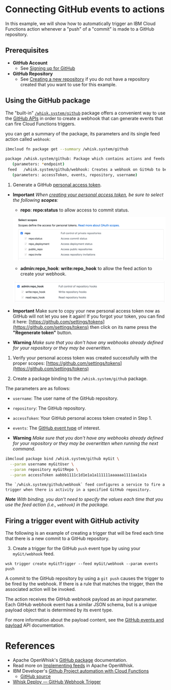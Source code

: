 <!--
#
# Licensed to the Apache Software Foundation (ASF) under one or more
# contributor license agreements.  See the NOTICE file distributed with
# this work for additional information regarding copyright ownership.
# The ASF licenses this file to You under the Apache License, Version 2.0
# (the "License"); you may not use this file except in compliance with
# the License.  You may obtain a copy of the License at
#
#     http://www.apache.org/licenses/LICENSE-2.0
#
# Unless required by applicable law or agreed to in writing, software
# distributed under the License is distributed on an "AS IS" BASIS,
# WITHOUT WARRANTIES OR CONDITIONS OF ANY KIND, either express or implied.
# See the License for the specific language governing permissions and
# limitations under the License.
#
-->

# Connecting GitHub events to actions

In this example, we will show how to automatically trigger an IBM Cloud Functions action whenever a "push" of a "commit" is made to a GitHub repository.

## Prerequisites

* **GitHub Account**
  * See [Signing up for GitHub](https://help.github.com/en/github/getting-started-with-github/signing-up-for-github)
* **GitHub Repository**
  * See [Creating a new repository](https://help.github.com/en/github/creating-cloning-and-archiving-repositories/creating-a-new-repository) if you do not have a repository created that you want to use for this example.

## Using the GitHub package

The "built-in" [`/whisk.system/github`](https://github.com/apache/openwhisk-catalog/tree/master/packages/github) package offers a convenient way to use the [GitHub APIs](https://developer.github.com/) in order to create a webhook that can generate events that can fire Cloud Functions triggers.

you can get a summary of the package, its parameters and its single feed action called `webhook`:

```bash
ibmcloud fn package get --summary /whisk.system/github
```

```bash
package /whisk.system/github: Package which contains actions and feeds to interact with Github
   (parameters: *endpoint)
 feed   /whisk.system/github/webhook: Creates a webhook on GitHub to be notified on selected changes
   (parameters: accessToken, events, repository, username)

```

1. Generate a GitHub [personal access token](https://github.com/settings/tokens).

  * **Important** _When [creating your personal access token](https://help.github.com/en/github/authenticating-to-github/creating-a-personal-access-token-for-the-command-line), be sure to select the following **scopes**:_
    * **repo**: **repo:status** to allow access to commit status.

    ![](images/github-access-scope-repo.png)

    * **admin:repo_hook**: **write:repo_hook** to allow the feed action to create your webhook.

    ![](images/github-access-scope-repo-hook.png)

  * **Important** Make sure to copy your new personal access token now as GitHub will not let you see it again!  If you forgot your token, you can find it here: [https://github.com/settings/tokens](https://github.com/settings/tokens) then click on its name press the **"Regenerate token"** button.

  * **Warning** _Make sure that you don't have any webhooks already defined for your repository or they may be overwritten._

1. Verify your personal access token was created successfully with the proper scopes: [https://github.com/settings/tokens](https://github.com/settings/tokens)

1. Create a package binding to the `/whisk.system/github` package.

 The parameters are as follows:

  * `username`: The user name of the GitHub repository.
  * `repository`: The GitHub repository.
  * `accessToken`: Your GitHub personal access token created in Step 1.
  * `events`: The [GitHub event type](https://developer.github.com/v3/activity/events/types/) of interest.

  * **Warning** _Make sure that you don't have any webhooks already defined for your repository or they may be overwritten when running the next command._

  ```bash
  ibmcloud package bind /whisk.system/github myGit \
    --param username myGitUser \
    --param repository myGitRepo \
    --param accessToken aabbb1111c1d1e1a1a111111aaaaaa1111aa1a1a
  ```

    The `/whisk.system/github/webhook` feed configures a service to fire a trigger when there is activity in a specified GitHub repository.

_**Note** With binding, you don't need to specify the values each time that you use the feed action (i.e., `webhook`) in the package._

## Firing a trigger event with GitHub activity


The following is an example of creating a trigger that will be fired each time that there is a new commit to a GitHub repository.

3. Create a trigger for the GitHub `push` event type by using your `myGit/webhook` feed.

  ```
  wsk trigger create myGitTrigger --feed myGit/webhook --param events push
  ```

  A commit to the GitHub repository by using a `git push` causes the trigger to be fired by the webhook. If there is a rule that matches the trigger, then the associated action will be invoked.

  The action receives the GitHub webhook payload as an input parameter. Each GitHub webhook event has a similar JSON schema, but is a unique payload object that is determined by its event type.

  For more information about the payload content, see the [GitHub events and payload](https://developer.github.com/v3/activity/events/types/) API documentation.

# References

* Apache OpenWhisk's [GitHub package](https://github.com/apache/openwhisk-catalog/tree/master/packages/github) documentation.
* Read more on [Implementing feeds](https://github.com/apache/openwhisk/blob/master/docs/feeds.md) in Apache OpenWhisk.
* IBM Developer's [Github Project automation with Cloud Functions](https://developer.ibm.com/tutorials/github-task-automation-with-serverless-actions/)
  * [GitHub source](https://github.com/IBM/github-project-automation-with-cloud-functions)
* [Whisk Deploy — GitHub Webhook Trigger](https://medium.com/openwhisk/whisk-deploy-github-webhook-trigger-304a2f47ee52)

